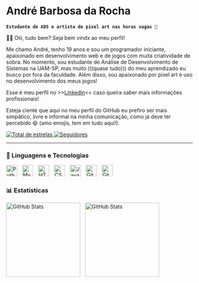 #  André Barbosa da Rocha

**`Estudante de ADS e artista de pixel art nas horas vagas 👾`**

👋😸 Oiii, tudo bem? Seja bem vindx ao meu perfil! 

Me chamo André, tenho 19 anos e sou um programador iniciante, apaixonado em desenvolvimento web e de jogos com muita criatividade de sobra. No momento, sou estudante de Análise de Desenvolvimento de Sistemas na UAM-SP, mas muito (((quase tudo))) do meu aprendizado eu busco por fora da faculdade. Além disso, sou apaixonado por pixel art e uso no desenvolvimento dos meus jogos!

Esse é meu perfil no >>[Linkedin](https://www.linkedin.com/in/andre-barbosa-da-rocha/)<< caso queira saber mais informações profissionais!

Esteja ciente que aqui no meu perfil do GitHub eu prefiro ser mais simpático, livre e informal na minha comunicação, como já deve ter percebido 😆 (amo emojis, tem em tudo aqui!).



<p align="left">
   </a> 
    <a href="https://github.com/bbsrch?tab=repositories&sort=stargazers">
        <img 
            alt="Total de estrelas" 
            title="Já dá pra fazer uma constelação?" 
            src="https://custom-icon-badges.demolab.com/github/stars/bbsrch?color=55960c&style=for-the-badge&labelColor=488207&logo=star&label=estrelas"
        />
    </a>
    <a href="https://github.com/bbsrch?tab=followers">
        <img 
            alt="Seguidores" 
            title="Me segue aí, por favorzinhu" 
            src="https://custom-icon-badges.demolab.com/github/followers/bbsrch?color=236ad3&labelColor=1155ba&style=for-the-badge&logo=github&label=Seguidores&logoColor=white"
        />
    </a>
</p>

---

### 🤖 Linguagens e Tecnologias

<img 
    align="left" 
    alt="Python" 
    title="Python"
    width="30px" 
    style="padding-right: 10px;" 
    src="https://cdn.jsdelivr.net/gh/devicons/devicon@latest/icons/python/python-original.svg" 
/>
<img 
    align="left" 
    alt="MySQL" 
    title="MySQL"
    width="30px" 
    style="padding-right: 10px;" 
    src="https://cdn.jsdelivr.net/gh/devicons/devicon@latest/icons/mysql/mysql-original.svg" 
/>
<img 
    align="left" 
    alt="HTML"
    title="HTML" 
    width="30px" 
    style="padding-right: 10px;" 
    src="https://cdn.jsdelivr.net/gh/devicons/devicon@latest/icons/html5/html5-original.svg" 
/>
<img 
    align="left" 
    alt="CSS" 
    title="CSS"
    width="30px" 
    style="padding-right: 10px;" 
    src="https://cdn.jsdelivr.net/gh/devicons/devicon@latest/icons/css3/css3-original.svg" 
/>
<img 
    align="left" 
    alt="JavaScript" 
    title="JavaScript"
    width="30px" 
    style="padding-right: 10px;" 
    src="https://cdn.jsdelivr.net/gh/devicons/devicon@latest/icons/javascript/javascript-original.svg" 
/>
<img 
    align="left" 
    alt="Git" 
    title="Git"
    width="30px" 
    style="padding-right: 10px;" 
    src="https://cdn.jsdelivr.net/gh/devicons/devicon@latest/icons/git/git-original.svg" 
/>
<img 
    align="left" 
    alt="GitHub" 
    title="GitHub"
    width="30px" 
    style="padding-right: 10px;" 
    src="https://cdn.jsdelivr.net/gh/devicons/devicon@latest/icons/github/github-original.svg" 
/>

<br/>
<br/>

### 📊 Estatísticas

<p>
  <img 
    align="left" 
    alt="GitHub Stats" 
    height="200" 
    style="padding-right: 10px;" 
    src="https://github-readme-stats.vercel.app/api?username=bbsrch&show_icons=true&layout=compact&theme=dark&locale=pt-br" 
  />

<img 
      align="left" 
      alt="GitHub Stats" 
      height="200" 
      src="https://github-readme-stats.vercel.app/api/top-langs/?username=bbsrch&theme=dark&layout=compact&custom_title=Tecnologias&langs_count=9" 
  />

</p>
